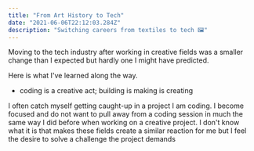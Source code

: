 ```yaml
---
title: "From Art History to Tech"
date: "2021-06-06T22:12:03.284Z"
description: "Switching careers from textiles to tech 🖼️"
---
```

Moving to the tech industry after working in creative fields was a smaller change than I expected but hardly one I might have predicted.

Here is what I've learned along the way.

- coding is a creative act; building is making is creating

I often catch myself getting caught-up in a project I am coding.  I become focused and do not want to pull away from a coding session in much the same way I did before when working on a creative project.  I don't know what it is that makes these fields create a similar reaction for me but I feel the desire to solve a challenge the project demands 
